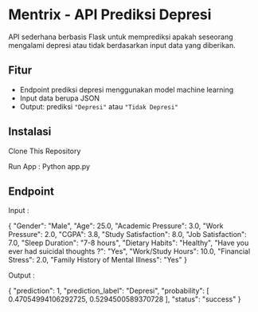 # Mentrix - API Prediksi Depresi

API sederhana berbasis Flask untuk memprediksi apakah seseorang mengalami depresi atau tidak berdasarkan input data yang diberikan.

## Fitur

- Endpoint prediksi depresi menggunakan model machine learning
- Input data berupa JSON
- Output: prediksi `"Depresi"` atau `"Tidak Depresi"`

## Instalasi

Clone This Repository

Run App : Python app.py


## Endpoint

Input : 

{
  "Gender": "Male",
  "Age": 25.0,
  "Academic Pressure": 3.0,
  "Work Pressure": 2.0,
  "CGPA": 3.8,
  "Study Satisfaction": 8.0,
  "Job Satisfaction": 7.0,
  "Sleep Duration": "7-8 hours",
  "Dietary Habits": "Healthy",
  "Have you ever had suicidal thoughts ?": "Yes",
  "Work/Study Hours": 10.0,
  "Financial Stress": 2.0,
  "Family History of Mental Illness": "Yes"
}



Output :

{
  "prediction": 1,
  "prediction_label": "Depresi",
  "probability": [
    0.47054994106292725,
    0.5294500589370728
  ],
  "status": "success"
}
